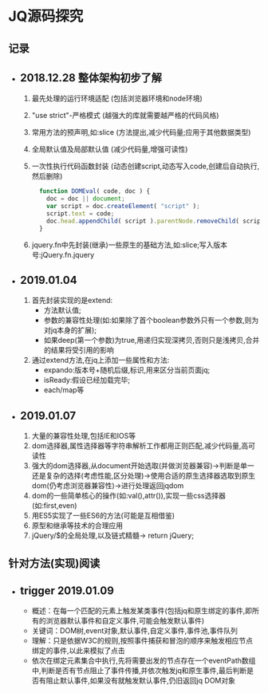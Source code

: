 # JQ源码探究

## 记录

- ## 2018.12.28 整体架构初步了解

   1. 最先处理的运行环境适配 (包括浏览器环境和node环境)
   2. "use strict"-严格模式 (越强大的库就需要越严格的代码风格)
   3. 常用方法的预声明,如:slice (方法提出,减少代码量;应用于其他数据类型)
   4. 全局默认值及局部默认值 (减少代码量,增强可读性)
   5. 一次性执行代码函数封装 (动态创建script,动态写入code,创建后自动执行,然后删除)

      ```javascript
        function DOMEval( code, doc ) {
          doc = doc || document;
          var script = doc.createElement( "script" );
          script.text = code;
          doc.head.appendChild( script ).parentNode.removeChild( script );
        }
      ```

   6. jquery.fn中先封装(继承)一些原生的基础方法,如:slice;写入版本号:jQuery.fn.jquery

- ## 2019.01.04

   1. 首先封装实现的是extend:
      - 方法默认值;
      - 参数的兼容性处理(如:如果除了首个boolean参数外只有一个参数,则为对jq本身的扩展);
      - 如果deep(第一个参数)为true,用递归实现深拷贝,否则只是浅拷贝,合并的结果将受引用的影响
   2. 通过extend方法,在jq上添加一些属性和方法:
      - expando:版本号+随机后缀,标识,用来区分当前页面jq;
      - isReady:假设已经加载完毕;
      - each/map等

- ## 2019.01.07

   1. 大量的兼容性处理,包括IE和IOS等
   2. dom选择器,属性选择器等字符串解析工作都用正则匹配,减少代码量,高可读性
   3. 强大的dom选择器,从document开始选取(并做浏览器兼容)->判断是单一还是复杂的选择(考虑性能,区分处理)->使用合适的原生选择器选取到原生dom(仍考虑浏览器兼容性)->进行处理返回jqdom
   4. dom的一些简单核心的操作(如:val(),attr()),实现一些css选择器(如:first,even)
   5. 用ES5实现了一些ES6的方法(可能是互相借鉴)
   6. 原型和继承等技术的合理应用
   7. jQuery/$的全局处理,以及链式精髓-> return jQuery;

## 针对方法(实现)阅读

- ## trigger 2019.01.09

  - 概述：在每一个匹配的元素上触发某类事件(包括jq和原生绑定的事件,即所有的浏览器默认事件和自定义事件,可能会触发默认事件)
  - 关键词：DOM树,event对象,默认事件,自定义事件,事件池,事件队列
  - 理解：只是依据W3C的规则,按照事件捕获和冒泡的顺序来触发相应节点绑定的事件,以此来模拟了点击
  - 依次在绑定元素集合中执行,先将需要出发的节点存在一个eventPath数组中,判断是否有节点阻止了事件传播,并依次触发jq和原生事件,最后判断是否有阻止默认事件,如果没有就触发默认事件,仍旧返回jq DOM对象